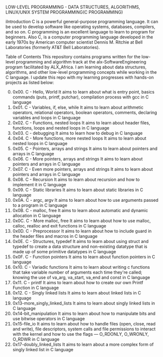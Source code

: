 LOW-LEVEL PROGRAMMING - DATA STRUCTURES, ALGORITHMS, LINUX/UNIX SYSTEM PROGRAMMING(C PROGRAMMING)

iIntroduction
C is a powerful general-purpose programming language. It can be used to develop software like operating systems, databases, compilers, and so on. C programming is an excellent language to learn to program for beginners. Also C, is a computer programming language developed in the early 1970s by American computer scientist Dennis M. Ritchie at Bell Laboratories (formerly AT&T Bell Laboratories).

Table of Contents
This repository contains programs written for the low-level programming and algorithm track at the alx-SoftwareEngineering program facilitated by ALX_Africa. I am learning about data structures, algorithms, and other low-level programming concepts while working in the C language. I update this repo with my learning progresses with hands-on projects as listed below:

0. 0x00. C - Hello, World
It aims to learn about what is entry point, basics commands (puts, printf, putchar), compilation process with gcc in C language
1. 0x01. C - Variables, if, else, while
It aims to learn about arithmetic operators, relational operators, boolean operators, comments, declaring variables and loops in C language
2. 0x02. C - Functions, nested loops
It aims to learn about header files, functions, loops and nested loops in C language
3. 0x03. C - debugging
It aims to learn how to debug in C language
4. 0x04. C - More functions, more nested loops
It aims to learn about nested loops in C language
5. 0x05. C - Pointers, arrays and strings
It aims to learn about pointers and arrays in C language
6. 0x06. C - More pointers, arrays and strings
It aims to learn about pointers and arrays in C language
7. 0x07. C - Even more pointers, arrays and strings
It aims to learn about pointers and arrays in C language
8. 0x08. C - Recursion
It aims to learn about recursion and how to implement it in C language
9. 0x09. C - Static libraries
It aims to learn about static libraries in C language
10. 0x0A. C - argc, argv
It aims to learn about how to use arguments passed to a program in C language
11. 0x0B. C - malloc, free
It aims to learn about automatic and dynamic allocation in C language
12. 0x0C. C - More malloc, free
It aims to learn about how to use malloc, calloc, realloc and exit functions in C language
13. 0x0D. C - Preprocessor
It aims to learn about how to include guard in the header files and macros in C language
14. 0x0E. C - Structures, typedef
It aims to learn about using struct and typedef to create a data structure and non-existing datatype that is made up of some primitive datatypes in C language
15. 0x0F. C - Function pointers
It aims to learn about function pointers in C language
16. 0x10. C - Variadic functions
It aims to learn about writing c functions that take variable number of arguments each time they're called; knowing the use of va_arg, va_start, va_end and const in C language
17. 0x11. C - printf
It aims to learn about how to create our own Printf Function in C language
18. 0x12. C - Singly linked lists
It aims to learn about linked lists in C language
19. 0x13-more_singly_linked_lists
It aims to learn about singly linked lists in C language
20. 0x14-bit_manipulation
It aims to learn about how to manipulate bits and use bitwise operators in C language
21. 0x15-file_io
It aims to learn about how to handle files (open, close, read and write), file descriptors, system calls and file permissions to interact with the kernel and how to use the flags — O_RDONLY, O_WRONLY, O_RDWR in C language
22. 0x17-doubly_linked_lists
It aims to learn about a more complex form of singly linked list in C language

